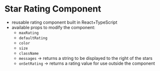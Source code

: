 # Star Rating Component

- reusable rating component built in React+TypeScript
- available props to modify the component:
  - `maxRating`
  - `defaultRating`
  - `color`
  - `size`
  - `className`
  - `messages` -> returns a string to be displayed to the right of the stars
  - `onSetRating` -> returns a rating value for use outside the component
